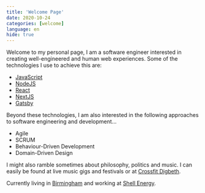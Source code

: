 ```yaml
---
title: 'Welcome Page'
date: 2020-10-24
categories: [welcome]
language: en
hide: true
---
```


Welcome to my personal page, I am a software engineer interested in creating well-engineered and human web experiences. Some of the technologies I use to achieve this are:

-   [JavaScript](https://developer.mozilla.org/docs/Web/JavaScript)
-   [NodeJS](https://nodejs.org/)
-   [React](https://reactjs.org/)
-   [NextJS](https://nextjs.org/)
-   [Gatsby](https://www.gatsbyjs.com/)

Beyond these technologies, I am also interested in the following approaches to software engineering and development...

-   Agile
-   SCRUM
-   Behaviour-Driven Development
-   Domain-Driven Design

I might also ramble sometimes about philosophy, politics and music. I can easily be found at live music gigs and festivals or at [Crossfit Digbeth](https://www.crossfitdigbeth.com/).

Currently living in [Birmingham](https://www.google.com/maps/place/Birmingham,+United+Kingdom/) and working at [Shell Energy](https://www.shellenergy.co.uk/).
